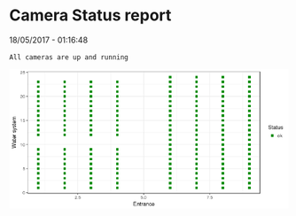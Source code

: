 Camera Status report
================
18/05/2017 - 01:16:48

    All cameras are up and running

![](camreport_files/figure-markdown_github/unnamed-chunk-2-1.png)

